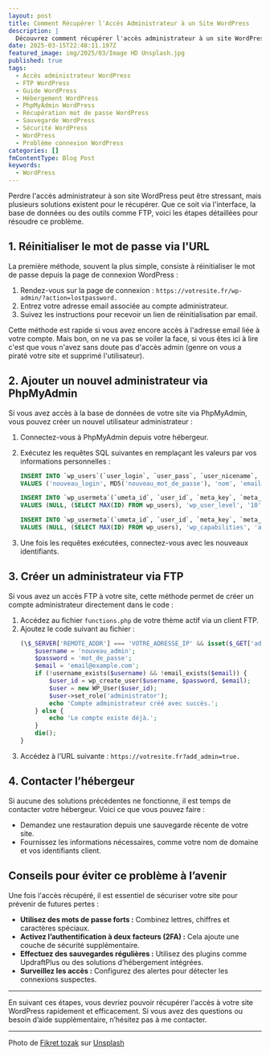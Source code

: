 ```yaml
---
layout: post
title: Comment Récupérer l'Accès Administrateur à un Site WordPress
description: |
  Découvrez comment récupérer l'accès administrateur à un site WordPress grâce à des méthodes simples et efficaces : réinitialisation via URL, ajout d'un administrateur avec PhpMyAdmin ou FTP, et assistance de l'hébergeur. Protégez votre site avec des conseils de sécurité essentiels. Un guide complet pour les utilisateurs WordPress.
date: 2025-03-15T22:48:11.197Z
featured_image: img/2025/03/Image HD Unsplash.jpg
published: true
tags:
  - Accès administrateur WordPress
  - FTP WordPress
  - Guide WordPress
  - Hébergement WordPress
  - PhpMyAdmin WordPress
  - Récupération mot de passe WordPress
  - Sauvegarde WordPress
  - Sécurité WordPress
  - WordPress
  - Problème connexion WordPress
categories: []
fmContentType: Blog Post
keywords:
  - WordPress
---
```


Perdre l'accès administrateur à son site WordPress peut être stressant, mais plusieurs solutions existent pour le récupérer. Que ce soit via l'interface, la base de données ou des outils comme FTP, voici les étapes détaillées pour résoudre ce problème.

## 1. Réinitialiser le mot de passe via l'URL

La première méthode, souvent la plus simple, consiste à réinitialiser le mot de passe depuis la page de connexion WordPress :

1. Rendez-vous sur la page de connexion : `https://votresite.fr/wp-admin/?action=lostpassword.`
2. Entrez votre adresse email associée au compte administrateur.
3. Suivez les instructions pour recevoir un lien de réinitialisation par email.

Cette méthode est rapide si vous avez encore accès à l'adresse email liée à votre compte. Mais bon, on ne va pas se voiler la face, si vous êtes ici à lire c'est que vous n'avez sans doute pas d'accès admin (genre on vous a piraté votre site et supprimé l'utilisateur).

## 2. Ajouter un nouvel administrateur via PhpMyAdmin

Si vous avez accès à la base de données de votre site via PhpMyAdmin, vous pouvez créer un nouvel utilisateur administrateur :

1. Connectez-vous à PhpMyAdmin depuis votre hébergeur.
2. Exécutez les requêtes SQL suivantes en remplaçant les valeurs par vos informations personnelles :

    ```sql
    INSERT INTO `wp_users`(`user_login`, `user_pass`, `user_nicename`, `user_email`, `user_status`)
    VALUES ('nouveau_login', MD5('nouveau_mot_de_passe'), 'nom', 'email@exemple.com', '0');

    INSERT INTO `wp_usermeta`(`umeta_id`, `user_id`, `meta_key`, `meta_value`)
    VALUES (NULL, (SELECT MAX(ID) FROM wp_users), 'wp_user_level', '10');

    INSERT INTO `wp_usermeta`(`umeta_id`, `user_id`, `meta_key`, `meta_value`)
    VALUES (NULL, (SELECT MAX(ID) FROM wp_users), 'wp_capabilities', 'a:1:{s:13:"administrator";s:1:"1";}');
    ```

3. Une fois les requêtes exécutées, connectez-vous avec les nouveaux identifiants.

## 3. Créer un administrateur via FTP

Si vous avez un accès FTP à votre site, cette méthode permet de créer un compte administrateur directement dans le code :

1. Accédez au fichier `functions.php` de votre thème actif via un client FTP.
2. Ajoutez le code suivant au fichier :
    ```php
    (\$_SERVER['REMOTE_ADDR'] === 'VOTRE_ADRESSE_IP' && isset($_GET['add_admin'])) {
        $username = 'nouveau_admin';
        $password = 'mot_de_passe';
        $email = 'email@example.com';
        if (!username_exists($username) && !email_exists($email)) {
            $user_id = wp_create_user($username, $password, $email);
            $user = new WP_User($user_id);
            $user->set_role('administrator');
            echo 'Compte administrateur créé avec succès.';
        } else {
            echo 'Le compte existe déjà.';
        }
        die();
    }
    ```
3. Accédez à l’URL suivante : `https://votresite.fr?add_admin=true.`

## 4. Contacter l’hébergeur

Si aucune des solutions précédentes ne fonctionne, il est temps de contacter votre hébergeur. Voici ce que vous pouvez faire :

* Demandez une restauration depuis une sauvegarde récente de votre site.
* Fournissez les informations nécessaires, comme votre nom de domaine et vos identifiants client.

## Conseils pour éviter ce problème à l’avenir

Une fois l'accès récupéré, il est essentiel de sécuriser votre site pour prévenir de futures pertes :

* **Utilisez des mots de passe forts :** Combinez lettres, chiffres et caractères spéciaux.
* **Activez l’authentification à deux facteurs (2FA) :** Cela ajoute une couche de sécurité supplémentaire.
* **Effectuez des sauvegardes régulières :** Utilisez des plugins comme UpdraftPlus ou des solutions d’hébergement intégrées.
* **Surveillez les accès :** Configurez des alertes pour détecter les connexions suspectes.

---

En suivant ces étapes, vous devriez pouvoir récupérer l'accès à votre site WordPress rapidement et efficacement. Si vous avez des questions ou besoin d’aide supplémentaire, n’hésitez pas à me contacter.

---
Photo de [Fikret tozak](https://unsplash.com/fr/@tozakfikret?utm_content=creditCopyText&utm_medium=referral&utm_source=unsplash) sur [Unsplash](https://unsplash.com/fr/photos/moniteur-allume-rfNLa1HL7eY?utm_content=creditCopyText&utm_medium=referral&utm_source=unsplash)
